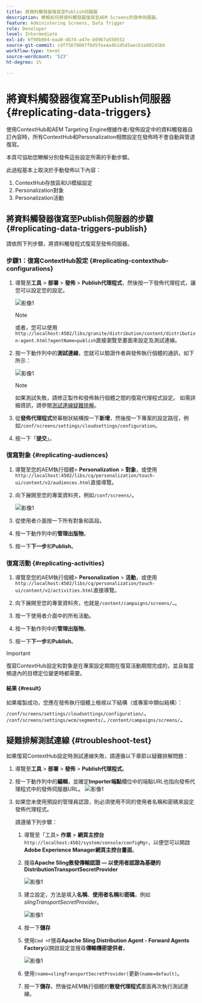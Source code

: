 ```yaml
---
title: 將資料觸發器復寫至Publish伺服器
description: 瞭解如何將資料觸發器復寫至AEM Screens的發佈伺服器。
feature: Administering Screens, Data Trigger
role: Developer
level: Intermediate
exl-id: 6f90b864-eaa0-4b74-a47e-b0967a550552
source-git-commit: cdff56f0807f6d5fea4a4b1d545aecb1e80245bb
workflow-type: tm+mt
source-wordcount: '523'
ht-degree: 1%

---
```


# 將資料觸發器復寫至Publish伺服器 {#replicating-data-triggers}

使用ContextHub和AEM Targeting Engine根據作者/發佈設定中的資料觸發器自訂內容時，所有ContextHub和Personalization相關設定在發佈時不會自動與管道復寫。

本頁可協助您瞭解分別發佈這些設定所需的手動步驟。

此過程基本上取決於手動發佈以下內容：

1. ContextHub存放區和UI模組設定
1. Personalization對象
1. Personalization活動

## 將資料觸發器復寫至Publish伺服器的步驟 {#replicating-data-triggers-publish}

請依照下列步驟，將資料觸發程式復寫至發佈伺服器。

### 步驟1：復寫ContextHub設定 {#replicating-contexthub-configurations}

1. 導覽至&#x200B;**工具** > **部署** > **發佈** > **Publish代理程式**，然後按一下發佈代理程式，讓您可以設定您的設定。

   ![影像1](/help/user-guide/assets/replicating-triggers/replicating-triggers1.png)

   >[!NOTE]
   >
   >或者，您可以使用`http://localhost:4502/libs/granite/distribution/content/distribution-agent.html?agentName=publish`直接瀏覽至畫面來設定及測試連線。

1. 按一下動作列中的&#x200B;**測試連線**，您就可以驗證作者與發佈執行個體的通訊，如下所示：

   ![影像1](/help/user-guide/assets/replicating-triggers/replicating-triggers2.png)

   >[!NOTE]
   >
   >如果測試失敗，請修正製作和發佈執行個體之間的復寫代理程式設定。 如需詳細資訊，請參閱[測試連線疑難排解](/help/user-guide/replicating-data-triggers.md#troubleshoot-test)。

1. 從&#x200B;**發佈代理程式**&#x200B;熒幕樹狀結構按一下&#x200B;**新增**，然後按一下專案的設定路徑，例如`/conf/screens/settings/cloudsettings/configuration`。

1. 按一下「**提交**」。

### 復寫對象 {#replicating-audiences}

1. 導覽至您的AEM執行個體> **Personalization** > **對象**，或使用`http://localhost:4502/libs/cq/personalization/touch-ui/content/v2/audiences.html`直接導覽。

1. 向下展開至您的專案資料夾，例如`/conf/screens/`。

   ![影像1](/help/user-guide/assets/replicating-triggers/replicating-triggers10.png)

1. 從使用者介面按一下所有對象和區段。

1. 按一下動作列中的&#x200B;**管理出版物**。

1. 按一下&#x200B;**下一步**&#x200B;和&#x200B;**Publish**。

### 復寫活動 {#replicating-activities}

1. 導覽至您的AEM執行個體> **Personalization** > **活動**，或使用`http://localhost:4502/libs/cq/personalization/touch-ui/content/v2/activities.html`直接導覽。

1. 向下展開至您的專案資料夾，也就是`/content/campaigns/screens/…`。

1. 按一下使用者介面中的所有活動。

1. 按一下動作列中的&#x200B;**管理出版物**。

1. 按一下&#x200B;**下一步**&#x200B;和&#x200B;**Publish**。

>[!IMPORTANT]
>
>復寫ContextHub設定和對象是在專案設定期間在復寫活動期間完成的，並且每當頻道內的目標定位變更時都需要。

#### 結果 {#result}

如果複製成功，您應在發佈執行個體上檢視以下結構（或專案中類似結構）：

`/conf/screens/settings/cloudsettings/configuration/…`
`/conf/screens/settings/wcm/segments/…`
`/content/campaigns/screens/…`

## 疑難排解測試連線 {#troubleshoot-test}

如果復寫ContextHub設定時測試連線失敗，請遵循以下章節以疑難排解問題：

1. 導覽至&#x200B;**工具** > **部署** > **發佈** > **Publish代理程式**。

1. 按一下動作列中的&#x200B;**編輯**，並確定&#x200B;**Importer端點**欄位中的端點URL也指向發佈代理程式中的發佈伺服器URL。
   ![影像1](/help/user-guide/assets/replicating-triggers/replicating-triggers9.png)

1. 如果您未使用預設的管理員認證，則必須使用不同的使用者名稱和密碼來設定發佈代理程式。

   請遵循下列步驟：

   1. 導覽至「工具> **作業** > **網頁主控台** `http://localhost:4502/system/console/configMgr`，以便您可以開啟&#x200B;**Adobe Experience Manager網頁主控台畫面**。
   1. 搜尋&#x200B;**Apache Sling散發傳輸認證 — 以使用者認證為基礎的DistributionTransportSecretProvider**

      ![影像1](/help/user-guide/assets/replicating-triggers/replicating-triggers6.png)

   1. 建立設定，方法是填入&#x200B;**名稱**、**使用者名稱**&#x200B;和&#x200B;**密碼**，例如&#x200B;*slingTransportSecretProvider*。

      ![影像1](/help/user-guide/assets/replicating-triggers/replicating-triggers7.png)

   1. 按一下&#x200B;**儲存**
   1. 使用`Cmd +F`搜尋&#x200B;**Apache Sling Distribution Agent - Forward Agents Factory**&#x200B;以開啟設定並搜尋&#x200B;**傳輸機密提供者**。

      ![影像1](/help/user-guide/assets/replicating-triggers/replicating-triggers8.png)

   1. 使用`(name=slingTransportSecretProvider)`更新`(name=default)`。
   1. 按一下&#x200B;**儲存**，然後從AEM執行個體的&#x200B;**散發代理程式**&#x200B;畫面再次執行測試連線。
